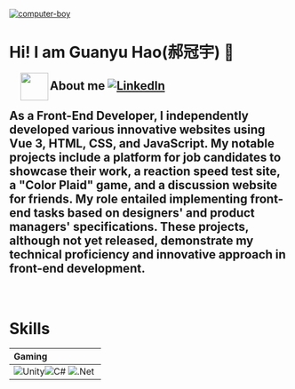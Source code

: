 [![computer-boy](https://cdnb.artstation.com/p/assets/images/images/024/858/699/original/pixel-jeff-divoom.gif?1583771904)](https://pixeljeff1995.artstation.com/)
# Hi! I am Guanyu Hao(郝冠宇) 👋

<picture><img src="https://www.adobe.com/content/dam/cc/us/en/creativecloud/design/discover/pixel-art/desktop/pixelart_P4a_438x450.gif" width=50px align="left" style="margin-left: 20px;"></picture>
## About me [![LinkedIn](https://img.shields.io/badge/LinkedIn-%230077B5.svg?logo=linkedin&logoColor=white)](https://www.linkedin.com/in/guanyu-hao-ab2624233/)
## As a Front-End Developer, I independently developed various innovative websites using Vue 3, HTML, CSS, and JavaScript. My notable projects include a platform for job candidates to showcase their work, a reaction speed test site, a "Color Plaid" game, and a discussion website for friends. My role entailed implementing front-end tasks based on designers' and product managers' specifications. These projects, although not yet released, demonstrate my technical proficiency and innovative approach in front-end development.

<picture><img src="https://github.com/yuantianle/yuantianle/assets/61530469/d6bd6e80-80ab-40f2-81f3-1eaf65e1255d" width = 100% height = 4px align="center"></picture>

<picture><img src="https://github.com/yuantianle/yuantianle/assets/61530469/d6bd6e80-80ab-40f2-81f3-1eaf65e1255d" width = 100% height = 4px align="center"></picture>

# Skills
|**Gaming** |
|:-|
|![Unity](https://img.shields.io/badge/unity-%23000000.svg?style=for-the-badge&logo=unity&logoColor=white)![C#](https://img.shields.io/badge/c%23-%23239120.svg?style=for-the-badge&logo=c-sharp&logoColor=white)&nbsp;![.Net](https://img.shields.io/badge/.NET-5C2D91?style=for-the-badge&logo=.net&logoColor=white)&nbsp;|

<!--
**Osbornhao/Osbornhao** is a ✨ _special_ ✨ repository because its `README.md` (this file) appears on your GitHub profile.

Here are some ideas to get you started:

- 🔭 I’m currently working on ...
- 🌱 I’m currently learning ...
- 👯 I’m looking to collaborate on ...
- 🤔 I’m looking for help with ...
- 💬 Ask me about ...
- 📫 How to reach me: ...
- 😄 Pronouns: ...
- ⚡ Fun fact: ...
-->
